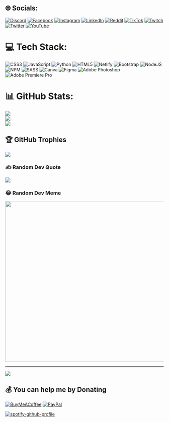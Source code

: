 
## 🌐 Socials:
[![Discord](https://img.shields.io/badge/Discord-%237289DA.svg?logo=discord&logoColor=white)](htttps://discord.gg/tizedodo) [![Facebook](https://img.shields.io/badge/Facebook-%231877F2.svg?logo=Facebook&logoColor=white)](https://facebook.com/tizedodo) [![Instagram](https://img.shields.io/badge/Instagram-%23E4405F.svg?logo=Instagram&logoColor=white)](https://instagram.com/tizedodo) [![LinkedIn](https://img.shields.io/badge/LinkedIn-%230077B5.svg?logo=linkedin&logoColor=white)](https://linkedin.com/in/tizedodo) [![Reddit](https://img.shields.io/badge/Reddit-%23FF4500.svg?logo=Reddit&logoColor=white)](https://reddit.com/user/tizedodo) [![TikTok](https://img.shields.io/badge/TikTok-%23000000.svg?logo=TikTok&logoColor=white)](https://tiktok.com/@tizedodofan) [![Twitch](https://img.shields.io/badge/Twitch-%239146FF.svg?logo=Twitch&logoColor=white)](https://twitch.tv/tizedodo) [![Twitter](https://img.shields.io/badge/Twitter-%231DA1F2.svg?logo=Twitter&logoColor=white)](https://twitter.com/tizedodo) [![YouTube](https://img.shields.io/badge/YouTube-%23FF0000.svg?logo=YouTube&logoColor=white)](https://www.youtube.com/channel/UCd6ZvOka6Z_5cXiccvvuypQ) 

# 💻 Tech Stack:
![CSS3](https://img.shields.io/badge/css3-%231572B6.svg?style=for-the-badge&logo=css3&logoColor=white) ![JavaScript](https://img.shields.io/badge/javascript-%23323330.svg?style=for-the-badge&logo=javascript&logoColor=%23F7DF1E) ![Python](https://img.shields.io/badge/python-3670A0?style=for-the-badge&logo=python&logoColor=ffdd54) ![HTML5](https://img.shields.io/badge/html5-%23E34F26.svg?style=for-the-badge&logo=html5&logoColor=white) ![Netlify](https://img.shields.io/badge/netlify-%23000000.svg?style=for-the-badge&logo=netlify&logoColor=#00C7B7) ![Bootstrap](https://img.shields.io/badge/bootstrap-%23563D7C.svg?style=for-the-badge&logo=bootstrap&logoColor=white) ![NodeJS](https://img.shields.io/badge/node.js-6DA55F?style=for-the-badge&logo=node.js&logoColor=white) ![NPM](https://img.shields.io/badge/NPM-%23000000.svg?style=for-the-badge&logo=npm&logoColor=white) ![SASS](https://img.shields.io/badge/SASS-hotpink.svg?style=for-the-badge&logo=SASS&logoColor=white) ![Canva](https://img.shields.io/badge/Canva-%2300C4CC.svg?style=for-the-badge&logo=Canva&logoColor=white) 	![Figma](https://img.shields.io/badge/figma-%23F24E1E.svg?style=for-the-badge&logo=figma&logoColor=white) ![Adobe Photoshop](https://img.shields.io/badge/adobephotoshop-%2331A8FF.svg?style=for-the-badge&logo=adobephotoshop&logoColor=white) ![Adobe Premiere Pro](https://img.shields.io/badge/Adobe%20Premiere%20Pro-9999FF.svg?style=for-the-badge&logo=Adobe%20Premiere%20Pro&logoColor=white)
# 📊 GitHub Stats:
![](https://github-readme-stats.vercel.app/api?username=tizedodo&theme=radical&hide_border=false&include_all_commits=true&count_private=true)<br/>
![](https://github-readme-streak-stats.herokuapp.com/?user=tizedodo&theme=radical&hide_border=false)<br/>
![](https://github-readme-stats.vercel.app/api/top-langs/?username=tizedodo&theme=radical&hide_border=false&include_all_commits=true&count_private=true&layout=compact)

## 🏆 GitHub Trophies
![](https://github-profile-trophy.vercel.app/?username=tizedodo&theme=dracula&no-frame=false&no-bg=false&margin-w=4)

### ✍️ Random Dev Quote
![](https://quotes-github-readme.vercel.app/api?type=vetical&theme=merko)

### 😂 Random Dev Meme
<img src="https://random-memer.herokuapp.com/" width="512px"/>

---
[![](https://visitcount.itsvg.in/api?id=tizedodo&icon=3&color=3)](https://visitcount.itsvg.in)

  ## 💰 You can help me by Donating
  [![BuyMeACoffee](https://img.shields.io/badge/Buy%20Me%20a%20Coffee-ffdd00?style=for-the-badge&logo=buy-me-a-coffee&logoColor=black)](https://buymeacoffee.com/tizedodo) [![PayPal](https://img.shields.io/badge/PayPal-00457C?style=for-the-badge&logo=paypal&logoColor=white)](https://paypal.me/tizedodo) 

  [![spotify-github-profile](https://spotify-github-profile.vercel.app/api/view?uid=11135392267&cover_image=true&theme=default&bar_color=091109)](https://github.com/kittinan/spotify-github-profile)
  
